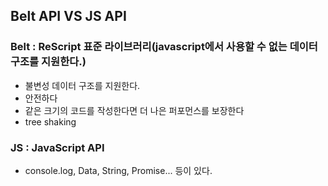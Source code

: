 ## Belt API VS JS API

### Belt : ReScript 표준 라이브러리(javascript에서 사용할 수 없는 데이터 구조를 지원한다.)

- 불변성 데이터 구조를 지원한다.
- 안전하다
- 같은 크기의 코드를 작성한다면 더 나은 퍼포먼스를 보장한다
- tree shaking

### JS : JavaScript API

- console.log, Data, String, Promise... 등이 있다.
